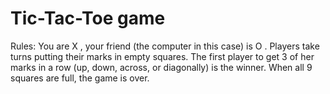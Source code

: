 # Tic-Tac-Toe game

Rules:
You are X , your friend (the computer in this case) is O . Players take turns putting their marks in empty squares. The first player to get 3 of her marks in a row (up, down, across, or diagonally) is the winner. When all 9 squares are full, the game is over.
